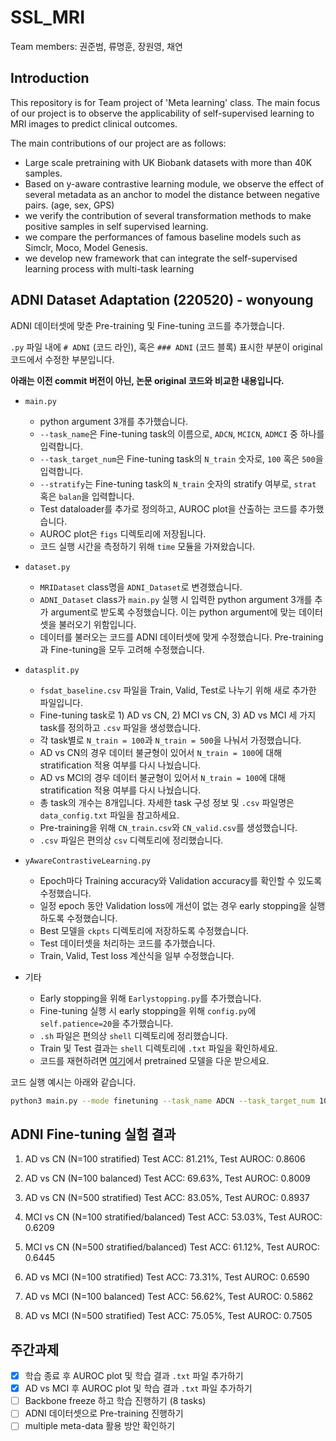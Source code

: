 # SSL_MRI

Team members: 권준범, 류명훈, 장원영, 채연 

## Introduction

This repository is for Team project of 'Meta learning' class.
The main focus of our project is to observe the applicability of self-supervised learning to MRI images to predict clinical outcomes.

The main contributions of our project are as follows:
- Large scale pretraining with UK Biobank datasets with more than 40K samples.
- Based on y-aware contrastive learning module, we observe the effect of several metadata as an anchor to model the distance between negative pairs. (age, sex, GPS) 
- we verify the contribution of several transformation methods to make positive samples in self supervised learning.
- we compare the performances of famous baseline models such as Simclr, Moco, Model Genesis.
- we develop new framework that can integrate the self-supervised learning process with multi-task learning



## ADNI Dataset Adaptation (220520) - wonyoung

ADNI 데이터셋에 맞춘 Pre-training 및 Fine-tuning 코드를 추가했습니다.

`.py` 파일 내에 `# ADNI` (코드 라인), 혹은 `### ADNI` (코드 블록) 표시한 부분이 original 코드에서 수정한 부분입니다.

**아래는 이전 commit 버전이 아닌, 논문 original 코드와 비교한 내용입니다.**

- `main.py`
  - python argument 3개를 추가했습니다.
  - `--task_name`은 Fine-tuning task의 이름으로, `ADCN`, `MCICN`, `ADMCI` 중 하나를 입력합니다.
  - `--task_target_num`은 Fine-tuning task의 `N_train` 숫자로, `100` 혹은 `500`을 입력합니다.
  - `--stratify`는 Fine-tuning task의 `N_train` 숫자의 stratify 여부로, `strat` 혹은 `balan`을 입력합니다.
  - Test dataloader를 추가로 정의하고, AUROC plot을 산출하는 코드를 추가했습니다.
  - AUROC plot은 `figs` 디렉토리에 저장됩니다.
  - 코드 실행 시간을 측정하기 위해 `time` 모듈을 가져왔습니다. 

- `dataset.py`
  - `MRIDataset` class명을 `ADNI_Dataset`로 변경했습니다.
  - `ADNI_Dataset` class가 `main.py` 실행 시 입력한 python argument 3개를 추가 argument로 받도록 수정했습니다. 이는 python argument에 맞는 데이터셋을 불러오기 위함입니다.
  - 데이터를 불러오는 코드를 ADNI 데이터셋에 맞게 수정했습니다. Pre-training과 Fine-tuning을 모두 고려해 수정했습니다.

- `datasplit.py`
  - `fsdat_baseline.csv` 파일을 Train, Valid, Test로 나누기 위해 새로 추가한 파일입니다.
  - Fine-tuning task로 1) AD vs CN, 2) MCI vs CN, 3) AD vs MCI 세 가지 task를 정의하고 `.csv` 파일을 생성했습니다.
  - 각 task별로 `N_train = 100`과 `N_train = 500`을 나눠서 가정했습니다.
  - AD vs CN의 경우 데이터 불균형이 있어서 `N_train = 100`에 대해 stratification 적용 여부를 다시 나눴습니다.
  - AD vs MCI의 경우 데이터 불균형이 있어서 `N_train = 100`에 대해 stratification 적용 여부를 다시 나눴습니다.
  - 총 task의 개수는 8개입니다. 자세한 task 구성 정보 및 `.csv` 파일명은 `data_config.txt` 파일을 참고하세요.
  - Pre-training을 위해 `CN_train.csv`와 `CN_valid.csv`를 생성했습니다.
  - `.csv` 파일은 편의상 `csv` 디렉토리에 정리했습니다.

- `yAwareContrastiveLearning.py`
  - Epoch마다 Training accuracy와 Validation accuracy를 확인할 수 있도록 수정했습니다.
  - 일정 epoch 동안 Validation loss에 개선이 없는 경우 early stopping을 실행하도록 수정했습니다.
  - Best 모델을 `ckpts` 디렉토리에 저장하도록 수정했습니다.
  - Test 데이터셋을 처리하는 코드를 추가했습니다.
  - Train, Valid, Test loss 계산식을 일부 수정했습니다.

- 기타
  - Early stopping을 위해 `Earlystopping.py`를 추가했습니다.
  - Fine-tuning 실행 시 early stopping을 위해 `config.py`에 `self.patience=20`을 추가했습니다.
  - `.sh` 파일은 편의상 `shell` 디렉토리에 정리했습니다.
  - Train 및 Test 결과는 `shell` 디렉토리에 `.txt` 파일을 확인하세요.
  - 코드를 재현하려면 [여기](https://drive.google.com/file/d/1e75JYkaXvLQJhn0Km99iVTzB28AvErh5/view)에서 pretrained 모델을 다운 받으세요.

코드 실행 예시는 아래와 같습니다.
```bash
python3 main.py --mode finetuning --task_name ADCN --task_target_num 100 --stratify balan
```

## ADNI Fine-tuning 실험 결과
1. AD vs CN (N=100 stratified)
Test ACC: 81.21%, Test AUROC: 0.8606

2. AD vs CN (N=100 balanced)
Test ACC: 69.63%, Test AUROC: 0.8009

3. AD vs CN (N=500 stratified)
Test ACC: 83.05%, Test AUROC: 0.8937
 
4. MCI vs CN (N=100 stratified/balanced)
Test ACC: 53.03%, Test AUROC: 0.6209

5. MCI vs CN (N=500 stratified/balanced)
Test ACC: 61.12%, Test AUROC: 0.6445

6. AD vs MCI (N=100 stratified)
Test ACC: 73.31%, Test AUROC: 0.6590

7. AD vs MCI (N=100 balanced)
Test ACC: 56.62%, Test AUROC: 0.5862

8. AD vs MCI (N=500 stratified)
Test ACC: 75.05%, Test AUROC: 0.7505


## 주간과제
- [x] 학습 종료 후 AUROC plot 및 학습 결과 `.txt` 파일 추가하기
- [x] AD vs MCI 후 AUROC plot 및 학습 결과 `.txt` 파일 추가하기
- [ ] Backbone freeze 하고 학습 진행하기 (8 tasks)
- [ ] ADNI 데이터셋으로 Pre-training 진행하기
- [ ] multiple meta-data 활용 방안 확인하기
